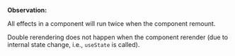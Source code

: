 **Observation:**

All effects in a component  will run twice when the component remount. 

Double rerendering does not happen when the component rerender (due to internal state change, i.e., `useState` is called). 